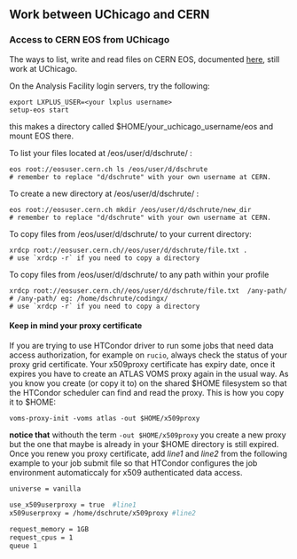 ## Work between UChicago and CERN

### <span id="Access_to_CERN_EOS_from_UChicago"></span> Access to CERN EOS from UChicago

The ways to list, write and read files on CERN EOS, documented
[here](https://twiki.cern.ch/twiki/bin/view/AtlasComputing/ATLASStorageAtCERN#EOS_storage_system),
still work at UChicago.

On the Analysis Facility login servers, try the following:

    export LXPLUS_USER=<your lxplus username>
    setup-eos start

this makes a directory called $HOME/your_uchicago_username/eos and mount EOS there.

To list your files located at /eos/user/d/dschrute/ :

    eos root://eosuser.cern.ch ls /eos/user/d/dschrute 
    # remember to replace "d/dschrute" with your own username at CERN.
    
To create a new directory at /eos/user/d/dschrute/ :
    
    eos root://eosuser.cern.ch mkdir /eos/user/d/dschrute/new_dir 
    # remember to replace "d/dschrute" with your own username at CERN.
    
To copy files from /eos/user/d/dschrute/ to your current directory: 

    xrdcp root://eosuser.cern.ch//eos/user/d/dschrute/file.txt .
    # use `xrdcp -r` if you need to copy a directory
    
To copy files from /eos/user/d/dschrute/ to any path within your profile

    xrdcp root://eosuser.cern.ch//eos/user/d/dschrute/file.txt  /any-path/ # /any-path/ eg: /home/dschrute/codingx/
    # use `xrdcp -r` if you need to copy a directory
#### Keep in mind your proxy certificate
If you are trying to use HTCondor driver to run some jobs that need data access authorization, for example on `rucio`, always check the status of your proxy grid certificate.
Your x509proxy certificate has expiry date, once it expires you have to create an ATLAS VOMS proxy again in the usual way. As you know you create (or copy it to) on the shared $HOME filesystem so that the HTCondor scheduler can find and read the proxy. This is how you copy it to $HOME:

```
voms-proxy-init -voms atlas -out $HOME/x509proxy 
```	
**notice that** withouth the term `-out $HOME/x509proxy` you create a new proxy but the one that maybe is already in your $HOME directory is still expired.
Once you renew you proxy certificate, add *line1* and *line2* from the following example to your job submit file so that HTCondor configures the job environment automaticcaly for x509 authenticated data access.

```bash
universe = vanilla

use_x509userproxy = true  #line1
x509userproxy = /home/dschrute/x509proxy #line2
	
request_memory = 1GB
request_cpus = 1
queue 1
```

    




